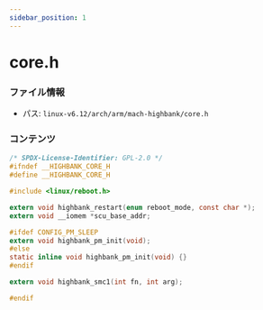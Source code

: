 ```yaml
---
sidebar_position: 1
---
```

# core.h

### ファイル情報

- パス: `linux-v6.12/arch/arm/mach-highbank/core.h`

### コンテンツ

```h
/* SPDX-License-Identifier: GPL-2.0 */
#ifndef __HIGHBANK_CORE_H
#define __HIGHBANK_CORE_H

#include <linux/reboot.h>

extern void highbank_restart(enum reboot_mode, const char *);
extern void __iomem *scu_base_addr;

#ifdef CONFIG_PM_SLEEP
extern void highbank_pm_init(void);
#else
static inline void highbank_pm_init(void) {}
#endif

extern void highbank_smc1(int fn, int arg);

#endif

```
